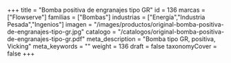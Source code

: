 +++
title = "Bomba positiva de engranajes tipo GR"
id = 136
marcas = ["Flowserve"]
familias = ["Bombas"]
industrias = ["Energía","Industria Pesada","Ingenios"]
imagen = "/images/productos/original-bomba-positiva-de-engranajes-tipo-gr.jpg"
catalogo = "/catalogos/original-bomba-positiva-de-engranajes-tipo-gr.pdf"
meta_description = "Bomba tipo GR, positiva, Vicking"
meta_keywords = ""
weight = 136
draft = false
taxonomyCover = false
+++
